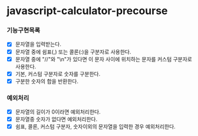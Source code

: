 # javascript-calculator-precourse

### 기능구현목록

- [x] 문자열을 입력받는다.
- [x] 문자열 중에 쉼표(,) 또는 콜론(:)을 구분자로 사용한다.
- [x] 문자열 중에 "//"와 "\n"가 있다면 이 문자 사이에 위치하는 문자를 커스텀 구분자로 사용한다.
- [x] 기본, 커스텀 구분자로 숫자를 구분한다.
- [x] 구분한 숫자의 합을 반환한다.

### 예외처리

- [x] 문자열의 길이가 0이라면 예외처리한다.
- [x] 문자열중 숫자가 없다면 예외처리한다.
- [x] 쉼표, 콜론, 커스텀 구분자, 숫자이외의 문자열을 입력한 경우 예외처리한다.
